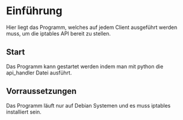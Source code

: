 # Einführung #

Hier liegt das Programm, welches auf jedem Client ausgeführt werden muss, um die iptables API bereit zu stellen.  

## Start ##

Das Programm kann gestartet werden indem man mit python die api_handler Datei ausführt.

## Vorraussetzungen ##

Das Programm läuft nur auf Debian Systemen und es muss iptables installiert sein.
